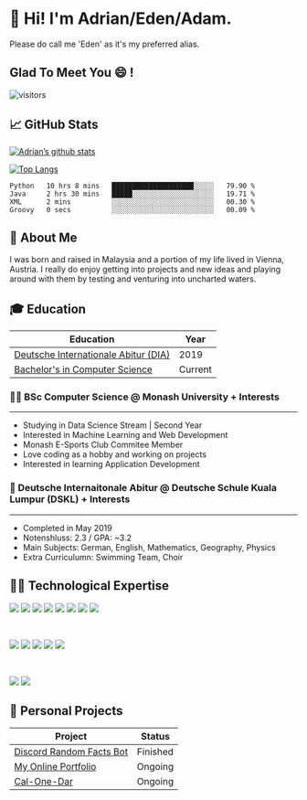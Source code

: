 # 👋 Hi! I'm Adrian/Eden/Adam.

Please do call me 'Eden' as it's my preferred alias.


## Glad To Meet You :smile: !

![visitors](https://visitor-badge.glitch.me/badge?page_id=edenfrey.edenfrey&left_color=grey&right_color=blue)

## 📈 GitHub Stats

[![Adrian’s github stats](https://github-readme-stats.vercel.app/api?username=edenfrey&show_icons=true&hide_border=true&&count_private=false&include_all_commits=true&theme=dark)](https://github.com/edenfrey)

[![Top Langs](https://github-readme-stats.vercel.app/api/top-langs/?username=edenfrey&layout=compact&show_icons=true&hide_border=true&&count_private=false&include_all_commits=true&theme=dark)](https://github.com/edenfrey)

<!--START_SECTION:waka-->

```text
Python   10 hrs 8 mins   ████████████████████░░░░░   79.90 %
Java     2 hrs 30 mins   █████░░░░░░░░░░░░░░░░░░░░   19.71 %
XML      2 mins          ░░░░░░░░░░░░░░░░░░░░░░░░░   00.30 %
Groovy   0 secs          ░░░░░░░░░░░░░░░░░░░░░░░░░   00.09 %
```

<!--END_SECTION:waka-->


## 🙋 About Me

I was born and raised in Malaysia and a portion of my life lived in Vienna, Austria. I really do enjoy getting into projects and new ideas and playing around with them by testing and venturing into uncharted waters.

## 🎓 Education
| Education | Year |
| ----------- | ----------- |
| [Deutsche Internationale Abitur (DIA)](#-student-bsc-computer-science--monash-university--interests) | 2019 |
| [Bachelor's in Computer Science](#-school-deutsche-internaitonale-abitur--deutsche-schule-kuala-lumpur-dskl--interests) | Current |

### :student: BSc Computer Science @ Monash University + Interests
---

- Studying in Data Science Stream | Second Year
- Interested in Machine Learning and Web Development
- Monash E-Sports Club Commitee Member
- Love coding as a hobby and working on projects
- Interested in learning Application Development

### :school: Deutsche Internaitonale Abitur @ Deutsche Schule Kuala Lumpur (DSKL) + Interests
---

- Completed in May 2019
- Notenshluss: 2.3 / GPA: ~3.2
- Main Subjects: German, English, Mathematics, Geography, Physics
- Extra Curriculumn: Swimming Team, Choir

## :man_technologist: Technological Expertise

![](https://img.shields.io/badge/Code-React-informational?style=flat&logo=react&color=61DAFB) ![](https://img.shields.io/badge/Code-HTML5-informational?style=flat&logo=html5&color=61DAFB) ![](https://img.shields.io/badge/Code-Node.js-informational?style=flat&logo=node.js&color=61DAFB) ![](https://img.shields.io/badge/Code-JavaScript-informational?style=flat&logo=javascript&color=61DAFB) ![](https://img.shields.io/badge/Code-Python-informational?style=flat&logo=python&color=61DAFB) ![](https://img.shields.io/badge/Code-R-informational?style=flat&logo=r&color=61DAFB) ![](https://img.shields.io/badge/Code-PostgreSQL-informational?style=flat&logo=postgresql&color=61DAFB) ![](https://img.shields.io/badge/Code-Java-informational?style=flat&logo=java&color=61DAFB) 

<br/>

![](https://img.shields.io/badge/Tools-Git-informational?style=flat&logo=git&color=61DAFB) ![](https://img.shields.io/badge/Tools-GitHub-informational?style=flat&logo=github&color=61DAFB) ![](https://img.shields.io/badge/Tools-Heroku-informational?style=flat&logo=heroku&color=61DAFB) ![](https://img.shields.io/badge/Tools-NPM-informational?style=flat&logo=npm&color=61DAFB) ![](https://img.shields.io/badge/Tools-VSCode-informational?style=flat&logo=visualstudiocode&color=61DAFB) 


<br/>

![](https://img.shields.io/badge/Style-CSS3-informational?style=flat&logo=css3&color=61DAFB) ![](https://img.shields.io/badge/Style-Bootstrap-informational?style=flat&logo=bootstrap&color=61DAFB)


## :thought_balloon: Personal Projects

| Project | Status |
| ----------- | ----------- |
| [Discord Random Facts Bot](https://www.github.com/edenfrey/Discord-Random-Facts-Bot) | Finished |
| [My Online Portfolio](https://edenfrey.github.io/) | Ongoing |
| [Cal-One-Dar](#) | Ongoing |
